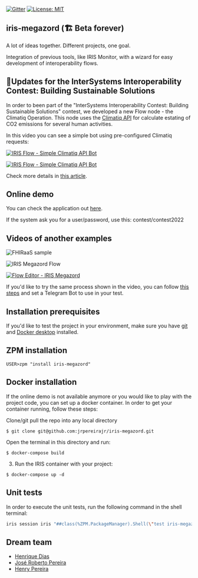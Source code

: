  [![Gitter](https://img.shields.io/badge/Available%20on-Intersystems%20Open%20Exchange-00b2a9.svg)](https://openexchange.intersystems.com/package/iris-megazord)
 [![License: MIT](https://img.shields.io/badge/License-MIT-blue.svg?style=flat&logo=AdGuard)](LICENSE)

<!--
 [![Quality Gate Status](https://community.objectscriptquality.com/api/project_badges/measure?project=intersystems_iris_community%2Firis-megazord&metric=alert_status)](https://community.objectscriptquality.com/dashboard?id=intersystems_iris_community%2Firis-megazord)
 [![Reliability Rating](https://community.objectscriptquality.com/api/project_badges/measure?project=intersystems_iris_community%2Firis-megazord&metric=reliability_rating)](https://community.objectscriptquality.com/dashboard?id=intersystems_iris_community%2Firis-megazord)
-->

## iris-megazord (🏗️ Beta forever)

A lot of ideas together. Different projects, one goal.

Integration of previous tools, like IRIS Monitor, with a wizard for easy development of interoperability flows.

## 📢Updates for the **InterSystems Interoperability Contest: Building Sustainable Solutions**

In order to been part of the "InterSystems Interoperability Contest: Building Sustainable Solutions" contest, we developed a new Flow node - the Climatiq Operation. This node uses the [Climatiq API](https://www.climatiq.io/) for calculate estating of CO2 emissions for several human activities.

In this video you can see a simple bot using pre-configured Climatiq requests:

[![IRIS Flow - Simple Climatiq API Bot](https://img.youtube.com/vi/evC-OjqWIGY/0.jpg)](https://www.youtube.com/watch?v=evC-OjqWIGY "IRIS Flow - Simple Climatiq API Bot")

[![IRIS Flow - Simple Climatiq API Bot](https://img.youtube.com/vi/gbqDg31hats/0.jpg)]([https://www.youtube.com/watch?v=evC-OjqWIGY](https://www.youtube.com/watch?v=gbqDg31hats) "IRIS Flow - Simple Climatiq API Bot")

Check more details in [this article](https://community.intersystems.com/post/iris-flow-updates-interoperability-contest-building-sustainable-solutions).

## Online demo

You can check the application out [here](https://iris-megazord.demo.community.intersystems.com/csp/megazord/editor.csp).

If the system ask you for a user/password, use this: contest/contest2022

## Videos of another examples

![FHIRaaS sample](https://github.com/jrpereirajr/iris-megazord/blob/master/img/chrome_Xs1BYHGxqm.gif?raw=true)

 ![IRIS Megazord Flow](https://github.com/jrpereirajr/iris-megazord/blob/6d41f60d2494c9c1b3c87e4e2dd996cd01c7a203/img/chrome_DcCKlFrEix.gif?raw=true)

[![Flow Editor - IRIS Megazord](https://img.youtube.com/vi/KkG0_-ahfjI/0.jpg)](https://www.youtube.com/watch?v=KkG0_-ahfjI)

If you'd like to try the same process shown in the video, you can follow [this steps](https://github.com/jrpereirajr/iris-chatbot#setting-up-a-telegram-bot) and set a Telegram Bot to use in your test.

## Installation prerequisites

If you'd like to test the project in your environment, make sure you have [git](https://git-scm.com/book/en/v2/Getting-Started-Installing-Git) and [Docker desktop](https://www.docker.com/products/docker-desktop) installed.

## ZPM installation

```
USER>zpm "install iris-megazord"
```

## Docker installation

If the online demo is not available anymore or you would like to play with the project code, you can set up a docker container. In order to get your container running, follow these steps:

Clone/git pull the repo into any local directory

```
$ git clone git@github.com:jrpereirajr/iris-megazord.git
```

Open the terminal in this directory and run:

```
$ docker-compose build
```

3. Run the IRIS container with your project:

```
$ docker-compose up -d
```

## Unit tests

In order to execute the unit tests, run the following command in the shell terminal:

```bash
iris session iris "##class(%ZPM.PackageManager).Shell(\"test iris-megazord -v\",1,1)"
```


## Dream team

* [Henrique Dias](https://community.intersystems.com/user/henrique-dias-2)
* [José Roberto Pereira](https://community.intersystems.com/user/jos%C3%A9-roberto-pereira-0)
* [Henry Pereira](https://community.intersystems.com/user/henry-pereira)

